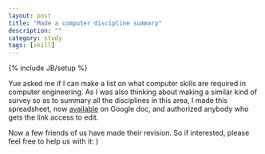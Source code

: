 ```yaml
---
layout: post
title: "Made a computer discipline summary"
description: ""
category: study
tags: [skill]
---
```

{% include JB/setup %}

Yue asked me if I can make a list on what computer skills are required in computer engineering. 
As I was also thinking about making a similar kind of survey so as to summary all the disciplines in this area, 
I made this spreadsheet, now [available](https://docs.google.com/spreadsheet/ccc?key=0AoTG8Xx0WzCHdE54NXpkRDZfYjVfRndwaUtnTlhMZXc) on Google doc, 
and authorized anybody who gets the link access to edit. 

Now a few friends of us have made their revision. 
So if interested, please feel free to help us with it: )
